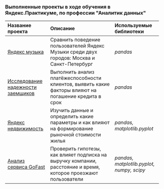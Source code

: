 ### Выполненные проекты в ходе обучения в Яндекс.Практикуме, по профессии "Аналитик данных" 


| Название проекта      | Описание               | Используемые библиотеки     |
| :-------------------- | :--------------------- |:---------------------------|
| [Яндекс музыка](https://github.com/arutiu92elena/yandex_practicum/blob/main/yandex_music.ipynb) | Сравнить поведение пользователей Яндекс Музыки среди двух городов: Москва и Санкт-Петербург| *pandas* |
| [Исследование надежности заемщиков](https://github.com/arutiu92elena/yandex_practicum/blob/main/payers.ipynb) | Выполнить анализ платёжеспособности клиентов, выявить какие факторы влияют на погашение кредита в срок | *pandas* |
| [Яндекс недвижимость](https://github.com/arutiu92elena/yandex_practicum/blob/main/apartments.ipynb)| Изучить данные и определить какие параметры и как влияют на формирование рыночной стоимости жилья  | *pandas, matplotlib.pyplot* |
| [Анализ сервиса GoFast](https://github.com/arutiu92elena/yandex_practicum/blob/main/go_fast.ipynb) | Проверить гипотезы, как влияет подписка на выручку компании, расстояние и время, которое проезжают пользователи | *pandas, matplotlib.pyplot, numpy, scipy* |

